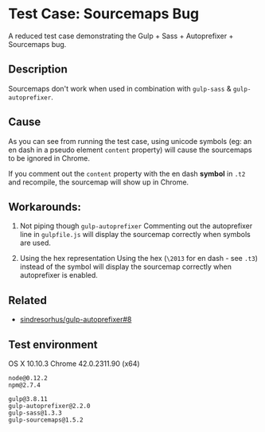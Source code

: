 # Test Case: Sourcemaps Bug
A reduced test case demonstrating the Gulp + Sass + Autoprefixer + Sourcemaps bug.


## Description
Sourcemaps don't work when used in combination with `gulp-sass` & `gulp-autoprefixer`.


## Cause
As you can see from running the test case, using unicode symbols (eg: an en dash in a pseudo element `content` property) will cause the sourcemaps to be ignored in Chrome.

If you comment out the `content` property with the en dash **symbol** in `.t2` and recompile, the sourcemap will show up in Chrome.


## Workarounds:
1. Not piping though `gulp-autoprefixer`
Commenting out the autoprefixer line in `gulpfile.js` will display the sourcemap correctly when symbols are used.

2. Using the hex representation
Using the hex (`\2013` for en dash - see `.t3`) instead of the symbol will display the sourcemap correctly when autoprefixer is enabled.


## Related
- [sindresorhus/gulp-autoprefixer#8](https://github.com/sindresorhus/gulp-autoprefixer/issues/8)


## Test environment
OS X 10.10.3
Chrome 42.0.2311.90 (x64)

```
node@0.12.2
npm@2.7.4

gulp@3.8.11
gulp-autoprefixer@2.2.0
gulp-sass@1.3.3
gulp-sourcemaps@1.5.2
```
